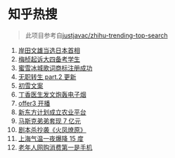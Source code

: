 # 知乎热搜

> 此项目参考自[justjavac/zhihu-trending-top-search](https://github.com/justjavac/zhihu-trending-top-search/blob/main/utils.ts)

<!-- BEGIN -->
  <!-- 最后更新时间:Wed Nov 10 2021 07:11:19 GMT+0000 (Coordinated Universal Time) -->
  1. [岸田文雄当选日本首相](https://www.zhihu.com/search?q=岸田文雄)
1. [梅桢起诉大四备考学生](https://www.zhihu.com/search?q=梅桢)
1. [蜜雪冰城歌词商标注册成功](https://www.zhihu.com/search?q=蜜雪冰城)
1. [无职转生 part.2 更新](https://www.zhihu.com/search?q=无职转生)
1. [初雪文案](https://www.zhihu.com/search?q=下雪文案)
1. [丁香医生发文炮轰电子烟](https://www.zhihu.com/search?q=丁香医生)
1. [offer3 开播](https://www.zhihu.com/search?q=令人心动的offer)
1. [新东方计划成立农业平台](https://www.zhihu.com/search?q=新东方)
1. [马斯克弟弟套现 7 亿元](https://www.zhihu.com/search?q=马斯克弟弟)
1. [剧本杀抄袭《火凤燎原》](https://www.zhihu.com/search?q=剧本杀)
1. [上海气温一夜爆降 15 度](https://www.zhihu.com/search?q=上海降温)
1. [老年人网购消费第一是手机](https://www.zhihu.com/search?q=老年人网购,)
  <!-- END -->